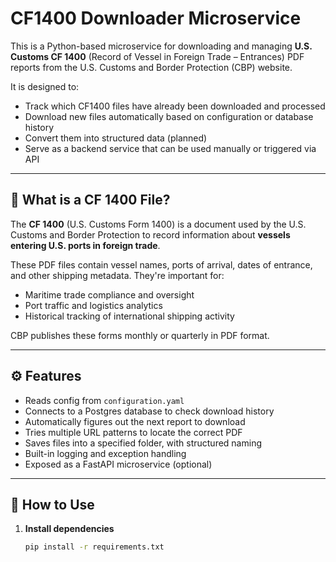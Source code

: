 # CF1400 Downloader Microservice

This is a Python-based microservice for downloading and managing **U.S. Customs CF 1400** (Record of Vessel in Foreign Trade – Entrances) PDF reports from the U.S. Customs and Border Protection (CBP) website.

It is designed to:
- Track which CF1400 files have already been downloaded and processed
- Download new files automatically based on configuration or database history
- Convert them into structured data (planned)
- Serve as a backend service that can be used manually or triggered via API

---

## 📄 What is a CF 1400 File?

The **CF 1400** (U.S. Customs Form 1400) is a document used by the U.S. Customs and Border Protection to record information about **vessels entering U.S. ports in foreign trade**.

These PDF files contain vessel names, ports of arrival, dates of entrance, and other shipping metadata. They're important for:
- Maritime trade compliance and oversight
- Port traffic and logistics analytics
- Historical tracking of international shipping activity

CBP publishes these forms monthly or quarterly in PDF format.

---

## ⚙️ Features

- Reads config from `configuration.yaml`
- Connects to a Postgres database to check download history
- Automatically figures out the next report to download
- Tries multiple URL patterns to locate the correct PDF
- Saves files into a specified folder, with structured naming
- Built-in logging and exception handling
- Exposed as a FastAPI microservice (optional)

---

## 🚀 How to Use

1. **Install dependencies**  
   ```bash
   pip install -r requirements.txt

